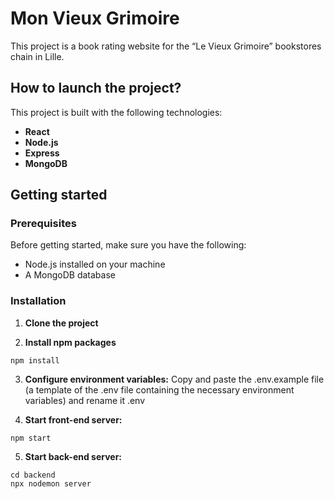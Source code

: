 # Mon Vieux Grimoire

This project is a book rating website for the “Le Vieux Grimoire” bookstores chain in Lille.

## How to launch the project? 

This project is built with the following technologies: 
- **React**
- **Node.js**
- **Express**
- **MongoDB**

## Getting started

### Prerequisites

Before getting started, make sure you have the following: 
- Node.js installed on your machine
- A MongoDB database

### Installation
1. **Clone the project**

2. **Install npm packages**
```
npm install
```

3. **Configure environment variables:**
Copy and paste the .env.example file (a template of the .env file containing the necessary environment variables) and rename it .env

4. **Start front-end server:** 
```
npm start
```
5. **Start back-end server:**
```
cd backend
npx nodemon server
```

<!-- # 
# ### Avec npm

# Faites la commande `npm install` pour installer les dépendances puis `npm start` pour lancer le projet. 

# Le projet a été testé sur node 19.  -->